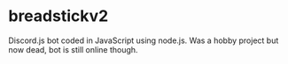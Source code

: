 # breadstickv2
Discord.js bot coded in JavaScript using node.js. Was a hobby project but now dead, bot is still online though.
